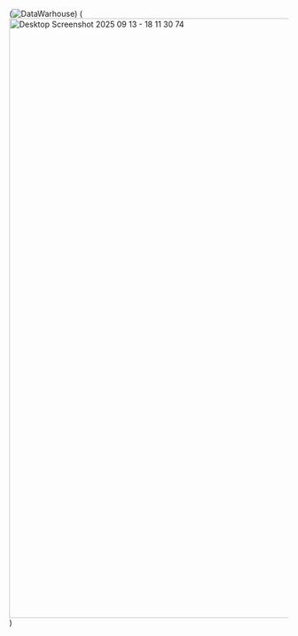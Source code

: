 (![DataWarhouse](https://github.com/user-attachments/assets/b833afbb-befd-433c-90e0-318f9d2b0222))
(<img width="1920" height="1080" alt="Desktop Screenshot 2025 09 13 - 18 11 30 74" src="https://github.com/user-attachments/assets/a31d293c-773b-4d5d-9463-44ae5c235636" />
)
